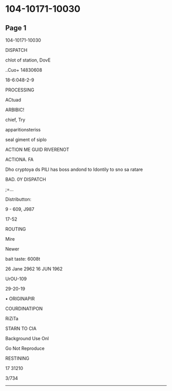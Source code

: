 # 104-10171-10030

## Page 1

104-10171-10030

DISPATCH

chlot of station, DovE

..Cuo+ 14830608

18-6:048-2-9

PROCESSING

ACtuad

ARBIBIC!

chief, Try

apparitionsteriss

seal giment of siplo

ACTION ME GUID RIVERENOT

ACTIONA. FA

Dho cryptoya ds PILl has boss andond to Idontily to sno sa ratare

BAD. 0Y DISPATCH

;=...

Distributton:

9 - 609, J987

17-52

ROUTING

Mire

Newer

bait taste: 6008t

26 Jane 2962 16 JUN 1962

UrOU-109

29-20-19

• ORIGINAPIR

COURDINATIPON

RiZiTa

STARN TO CIA

Background Use Onl

Go Not Reproduce

RESTINING

17 31210

3/734

---

